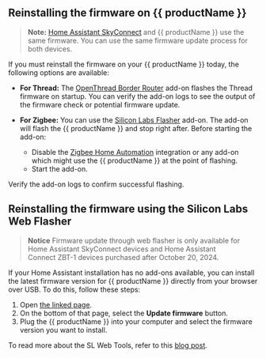 

## Reinstalling the firmware on {{ productName }}

> **Note:** [Home Assistant SkyConnect](/hc/en-us/articles/26151953609117) and {{ productName }} use the same firmware. You can use the same firmware update process for both devices.

If you must reinstall the firmware on your {{ productName }} today, the following options are available:

- **For Thread:** The [OpenThread Border Router](https://my.home-assistant.io/redirect/supervisor_addon/?addon=core_openthread_border_router) add-on flashes the Thread firmware on startup. You can verify the add-on logs to see the output of the firmware check or potential firmware update.

- **For Zigbee:** You can use the [Silicon Labs Flasher](https://my.home-assistant.io/redirect/supervisor_addon/?addon=core_silabs_flasher) add-on. The add-on will flash the {{ productName }} and stop right after. Before starting the add-on:
  - Disable the [Zigbee Home Automation](https://my.home-assistant.io/redirect/integration/?domain=zha) integration or any add-on which might use the {{ productName }} at the point of flashing.
  - Start the add-on.

Verify the add-on logs to confirm successful flashing.

## Reinstalling the firmware using the Silicon Labs Web Flasher

> **Notice**
> Firmware update through web flasher is only available for Home Assistant SkyConnect devices and Home Assistant Connect&nbsp;ZBT-1 devices purchased after October 20, 2024.

If your Home Assistant installation has no add-ons available, you can install the latest firmware version for {{ productName }} directly from your browser over USB. To do this, follow these steps:

1. Open [the linked page](https://home-assistant-skyconnect.netlify.app/firmware-update/).
2. On the bottom of that page, select the **Update firmware** button.
3. Plug the {{ productName }} into your computer and select the firmware version you want to install.

To read more about the SL Web Tools, refer to this [blog post](https://www.home-assistant.io/blog/2023/02/08/state-of-matter-and-thread/#silabs-multi-flasher--sl-web-tools).
